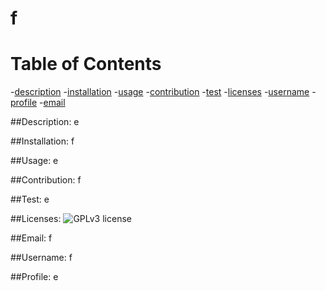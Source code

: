
  
  # f

  # Table of Contents
  -[description](#description)
  -[installation](#installation)
  -[usage](#usage)
  -[contribution](#contribution)
  -[test](#test)
  -[licenses](#licenses)
  -[username](#username)
  -[profile](#profile)
  -[email](#email)

  
  ##Description:
  e
  
  ##Installation:
  f
  
  ##Usage:
  e
  
  ##Contribution:
  f
  
  ##Test:
  e
  
  ##Licenses:
  ![GPLv3 license](https://img.shields.io/badge/License-GPLv3-blue.svg)
  
  ##Email:
  f
  
  ##Username:
  f

  ##Profile:
  e
  
  
